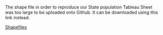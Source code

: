 The shape file in order to reproduce our State population Tableau Sheet was too large to be uploaded onto Github. It can be downloaded using this link instead. 

[Shapefiles](https://gofile.io/d/Wax5LT)

